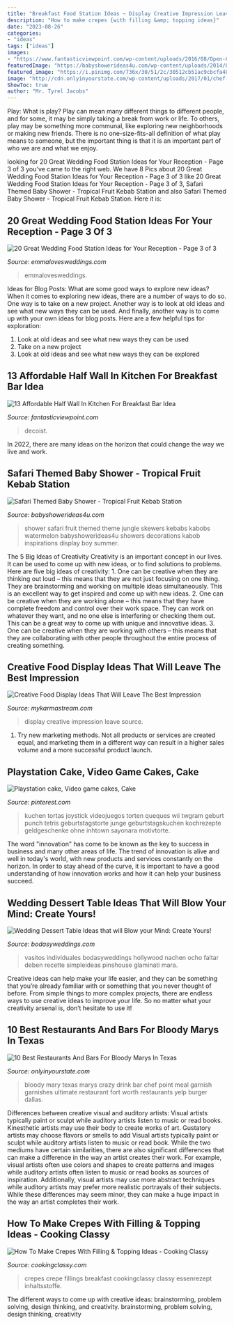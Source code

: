 ```yaml
---
title: "Breakfast Food Station Ideas ~ Display Creative Impression Leave Source"
description: "How to make crepes {with filling &amp; topping ideas}"
date: "2023-08-26"
categories:
- "ideas"
tags: ["ideas"]
images:
- "https://www.fantasticviewpoint.com/wp-content/uploads/2016/08/Open-Concept-Kitchen-with-Half-Wall-Ideas-634x845.jpg"
featuredImage: "https://babyshowerideas4u.com/wp-content/uploads/2014/05/safari-baby-shower-ideas-food-ideas-fruit-kebabs.jpg"
featured_image: "https://i.pinimg.com/736x/30/51/2c/30512cb51ac9cbcfa480c528bc0283b6.jpg"
image: "http://cdn.onlyinyourstate.com/wp-content/uploads/2017/01/chef-point2.jpg"
ShowToc: true
author: "Mr. Tyrel Jacobs"
---
```



Play: What is play?
Play can mean many different things to different people, and for some, it may be simply taking a break from work or life. To others, play may be something more communal, like exploring new neighborhoods or making new friends. There is no one-size-fits-all definition of what play means to someone, but the important thing is that it is an important part of who we are and what we enjoy.

	

		
looking for 20 Great Wedding Food Station Ideas for Your Reception - Page 3 of 3 you've came to the right web. We have 8 Pics about 20 Great Wedding Food Station Ideas for Your Reception - Page 3 of 3 like 20 Great Wedding Food Station Ideas for Your Reception - Page 3 of 3, Safari Themed Baby Shower - Tropical Fruit Kebab Station and also Safari Themed Baby Shower - Tropical Fruit Kebab Station. Here it is:
		
    
## 20 Great Wedding Food Station Ideas For Your Reception - Page 3 Of 3

<img loading=lazy src="http://emmalovesweddings.com/wp-content/uploads/2017/08/Caesar-Salad-wedding-food-station-ideas-560x840.jpg" onerror="this.onerror=null;this.src='https://tse3.mm.bing.net/th?id=OIP.bo9qWvWjkacwxxGDkjPMJAHaLH&amp;pid=15.1';" alt="20 Great Wedding Food Station Ideas for Your Reception - Page 3 of 3">

_Source: emmalovesweddings.com_

>emmalovesweddings. 

	

Ideas for Blog Posts: What are some good ways to explore new ideas?
When it comes to exploring new ideas, there are a number of ways to do so. One way is to take on a new project. Another way is to look at old ideas and see what new ways they can be used. And finally, another way is to come up with your own ideas for blog posts. Here are a few helpful tips for exploration: 
1. Look at old ideas and see what new ways they can be used
2. Take on a new project
3. Look at old ideas and see what new ways they can be explored  
    
## 13 Affordable Half Wall In Kitchen For Breakfast Bar Idea

<img loading=lazy src="https://www.fantasticviewpoint.com/wp-content/uploads/2016/08/Open-Concept-Kitchen-with-Half-Wall-Ideas-634x845.jpg" onerror="this.onerror=null;this.src='https://tse2.mm.bing.net/th?id=OIP.4VBT8amXHqN7sy9CPGzvrQHaJ3&amp;pid=15.1';" alt="13 Affordable Half Wall In Kitchen For Breakfast Bar Idea">

_Source: fantasticviewpoint.com_

>decoist. 

	

In 2022, there are many ideas on the horizon that could change the way we live and work.

    
## Safari Themed Baby Shower - Tropical Fruit Kebab Station

<img loading=lazy src="https://babyshowerideas4u.com/wp-content/uploads/2014/05/safari-baby-shower-ideas-food-ideas-fruit-kebabs.jpg" onerror="this.onerror=null;this.src='https://tse3.mm.bing.net/th?id=OIP.Bbew9QhRBBtuWRka4XXfUwHaLJ&amp;pid=15.1';" alt="Safari Themed Baby Shower - Tropical Fruit Kebab Station">

_Source: babyshowerideas4u.com_

>shower safari fruit themed theme jungle skewers kebabs kabobs watermelon babyshowerideas4u showers decorations kabob inspirations display boy summer. 

	

The 5 Big Ideas of Creativity
Creativity is an important concept in our lives. It can be used to come up with new ideas, or to find solutions to problems. Here are five big ideas of creativity: 1. One can be creative when they are thinking out loud – this means that they are not just focusing on one thing. They are brainstorming and working on multiple ideas simultaneously. This is an excellent way to get inspired and come up with new ideas. 2. One can be creative when they are working alone – this means that they have complete freedom and control over their work space. They can work on whatever they want, and no one else is interfering or checking them out. This can be a great way to come up with unique and innovative ideas. 3. One can be creative when they are working with others – this means that they are collaborating with other people throughout the entire process of creating something.

    
## Creative Food Display Ideas That Will Leave The Best Impression

<img loading=lazy src="https://mykarmastream.com/wp-content/uploads/2017/05/food-display-ideas-4.jpg" onerror="this.onerror=null;this.src='https://tse1.mm.bing.net/th?id=OIP.ZVHUMQTf7kRXljCYq48uvQHaLH&amp;pid=15.1';" alt="Creative Food Display Ideas That Will Leave The Best Impression">

_Source: mykarmastream.com_

>display creative impression leave source. 

	

1. Try new marketing methods. Not all products or services are created equal, and marketing them in a different way can result in a higher sales volume and a more successful product launch.

    
## Playstation Cake, Video Game Cakes, Cake

<img loading=lazy src="https://i.pinimg.com/736x/30/51/2c/30512cb51ac9cbcfa480c528bc0283b6.jpg" onerror="this.onerror=null;this.src='https://tse1.mm.bing.net/th?id=OIP.6JiljVBSlmTna76W5IQm4wHaJ3&amp;pid=15.1';" alt="Playstation cake, Video game cakes, Cake">

_Source: pinterest.com_

>kuchen tortas joystick videojuegos torten queques wii twgram geburt punch tetris geburtstagstorte junge geburtstagskuchen kochrezepte geldgeschenke ohne inhtown sayonara motivtorte. 

	

The word "innovation" has come to be known as the key to success in business and many other areas of life. The trend of innovation is alive and well in today's world, with new products and services constantly on the horizon. In order to stay ahead of the curve, it is important to have a good understanding of how innovation works and how it can help your business succeed.

    
## Wedding Dessert Table Ideas That Will Blow Your Mind: Create Yours!

<img loading=lazy src="https://bodasyweddings.com/wp-content/uploads/2017/07/dessert-table-with-mini-desserts.jpg" onerror="this.onerror=null;this.src='https://tse3.mm.bing.net/th?id=OIP.qz-yyIoSK3VinUYA4WFPxwHaLH&amp;pid=15.1';" alt="Wedding Dessert Table Ideas that will Blow your Mind: Create Yours!">

_Source: bodasyweddings.com_

>vasitos individuales bodasyweddings hollywood nachen ocho faltar deben recette simpleideas pinshouse glaminati mara. 

	

Creative ideas can help make your life easier, and they can be something that you’re already familiar with or something that you never thought of before. From simple things to more complex projects, there are endless ways to use creative ideas to improve your life. So no matter what your creativity arsenal is, don’t hesitate to use it!

    
## 10 Best Restaurants And Bars For Bloody Marys In Texas

<img loading=lazy src="http://cdn.onlyinyourstate.com/wp-content/uploads/2017/01/chef-point2.jpg" onerror="this.onerror=null;this.src='https://tse3.mm.bing.net/th?id=OIP.UQSAJXFtOxmNmS8_RtPVFwHaLH&amp;pid=15.1';" alt="10 Best Restaurants And Bars For Bloody Marys In Texas">

_Source: onlyinyourstate.com_

>bloody mary texas marys crazy drink bar chef point meal garnish garnishes ultimate restaurant fort worth restaurants yelp burger dallas. 

	

Differences between creative visual and auditory artists: Visual artists typically paint or sculpt while auditory artists listen to music or read books. Kinesthetic artists may use their body to create works of art. Gustatory artists may choose flavors or smells to add
Visual artists typically paint or sculpt while auditory artists listen to music or read book. While the two mediums have certain similarities, there are also significant differences that can make a difference in the way an artist creates their work. For example, visual artists often use colors and shapes to create patterns and images while auditory artists often listen to music or read books as sources of inspiration. Additionally, visual artists may use more abstract techniques while auditory artists may prefer more realistic portrayals of their subjects. While these differences may seem minor, they can make a huge impact in the way an artist completes their work.

    
## How To Make Crepes With Filling &amp; Topping Ideas - Cooking Classy

<img loading=lazy src="https://www.cookingclassy.com/wp-content/uploads/2017/03/crepes-18.jpg" onerror="this.onerror=null;this.src='https://tse2.mm.bing.net/th?id=OIP.G0Okvwj3IzyrTXYOFZET9QHaLH&amp;pid=15.1';" alt="How To Make Crepes With Filling &amp; Topping Ideas - Cooking Classy">

_Source: cookingclassy.com_

>crepes crepe fillings breakfast cookingclassy classy essenrezept inhaltsstoffe. 

	

The different ways to come up with creative ideas: brainstorming, problem solving, design thinking, and creativity.
brainstorming, problem solving, design thinking, creativity

